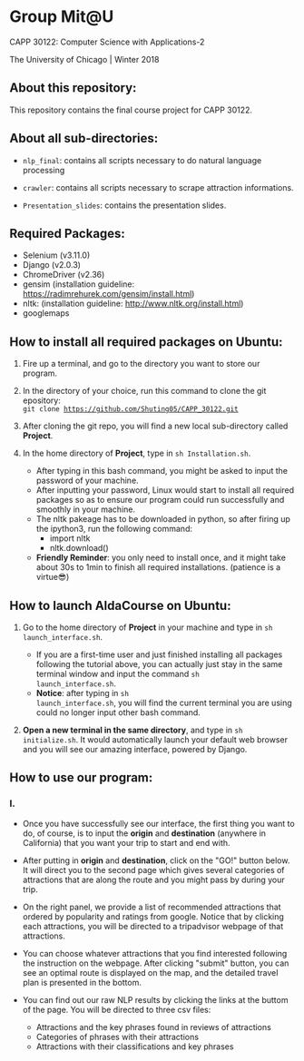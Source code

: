 # Group Mit@U 

CAPP 30122: Computer Science with Applications-2

The University of Chicago | Winter 2018

## About this repository:
This repository contains the final course project for CAPP 30122. 

## About all sub-directories:
* <code>nlp_final</code>: contains all scripts necessary to do natural language processing

* <code>crawler</code>: contains all scripts necessary to scrape attraction informations.

* <code>Presentation_slides</code>: contains the presentation slides.

## Required Packages:

* Selenium (v3.11.0)
* Django (v2.0.3)
* ChromeDriver (v2.36)
* gensim (installation guideline:  https://radimrehurek.com/gensim/install.html)
* nltk: (installation guideline: http://www.nltk.org/install.html)
* googlemaps 

## How to install all required packages on **Ubuntu**:
1. Fire up a terminal, and go to the directory you want to store our program.

2. In the directory of your choice, run this command to clone the git 
 epository: <br /> 
<code>git clone https://github.com/Shuting05/CAPP_30122.git</code>

3. After cloning the git repo, you will find a new local sub-directory 
called **Project**.

4. In the home directory of **Project**, type in 
<code>sh Installation.sh</code>. 
    + After typing in this bash command, you might be asked to input the 
      password of your machine.
    + After inputting your password, Linux would start to install all required
      packages so as to ensure our program could run successfully and 
      smoothly in your machine.
    + The nltk pakeage has to be downloaded in python, so after firing up the 
      ipython3, run the following command:
      * import nltk
      * nltk.download()      
    + **Friendly Reminder**: you only need to install once, and it might 
      take about 30s to 1min to finish all required installations. 
      (patience is a virtue:sunglasses:)

## How to launch AldaCourse on **Ubuntu**:
1. Go to the home directory of **Project** in your machine and type in 
<code>sh launch_interface.sh</code>.
    + If you are a first-time user and just finished installing all packages 
following the tutorial above, you can actually just stay in the same terminal 
window and input the command <code>sh launch_interface.sh</code>.
    + **Notice**: after typing in <code>sh launch_interface.sh</code>, you will find 
the current terminal you are using could no longer input other bash command. 

2. **Open a new terminal in the same directory**, and type in 
<code>sh initialize.sh</code>. It would automatically launch your default web 
browser and you will see our amazing interface, powered by Django.

## How to use our program:
### I. 
* Once you have successfully see our interface, the first thing you 
want to do, of course, is to input the **origin** and **destination**
(anywhere in California) that you want your trip to start and end with. 

* After putting in **origin** and **destination**, click on the "GO!" button 
below. It will direct you to the second page which gives several categories of 
attractions that are along the route and you might pass by during your trip. 

* On the right panel, we provide a list of recommended attractions that ordered 
by popularity and ratings from google. Notice that by clicking each attractions, 
you will be directed to a tripadvisor webpage of that attractions. 

* You can choose whatever attractions that you find interested following the instruction
on the webpage. After clicking "submit" button, you can see an optimal route is 
displayed on the map, and the detailed travel plan is presented in the bottom. 

* You can find out our raw NLP results by clicking the links at the buttom of the 
page. You will be directed to three csv files:
  + Attractions and the key phrases found in reviews of attractions
  + Categories of phrases with their attractions
  + Attractions with their classifications and key phrases




